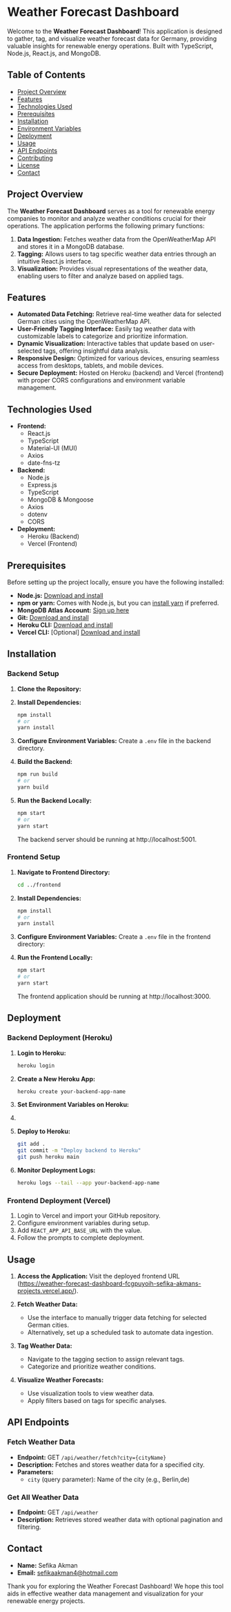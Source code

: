 # Weather Forecast Dashboard

Welcome to the **Weather Forecast Dashboard**! This application is designed to gather, tag, and visualize weather forecast data for Germany, providing valuable insights for renewable energy operations. Built with TypeScript, Node.js, React.js, and MongoDB.

## Table of Contents

- [Project Overview](#project-overview)
- [Features](#features)
- [Technologies Used](#technologies-used)
- [Prerequisites](#prerequisites)
- [Installation](#installation)
- [Environment Variables](#environment-variables)
- [Deployment](#deployment)
- [Usage](#usage)
- [API Endpoints](#api-endpoints)
- [Contributing](#contributing)
- [License](#license)
- [Contact](#contact)

## Project Overview

The **Weather Forecast Dashboard** serves as a tool for renewable energy companies to monitor and analyze weather conditions crucial for their operations. The application performs the following primary functions:

1. **Data Ingestion:** Fetches weather data from the OpenWeatherMap API and stores it in a MongoDB database.
2. **Tagging:** Allows users to tag specific weather data entries through an intuitive React.js interface.
3. **Visualization:** Provides visual representations of the weather data, enabling users to filter and analyze based on applied tags.

## Features

- **Automated Data Fetching:** Retrieve real-time weather data for selected German cities using the OpenWeatherMap API.
- **User-Friendly Tagging Interface:** Easily tag weather data with customizable labels to categorize and prioritize information.
- **Dynamic Visualization:** Interactive tables that update based on user-selected tags, offering insightful data analysis.
- **Responsive Design:** Optimized for various devices, ensuring seamless access from desktops, tablets, and mobile devices.
- **Secure Deployment:** Hosted on Heroku (backend) and Vercel (frontend) with proper CORS configurations and environment variable management.

## Technologies Used

- **Frontend:**
  - React.js
  - TypeScript
  - Material-UI (MUI)
  - Axios
  - date-fns-tz
- **Backend:**
  - Node.js
  - Express.js
  - TypeScript
  - MongoDB & Mongoose
  - Axios
  - dotenv
  - CORS
- **Deployment:**
  - Heroku (Backend)
  - Vercel (Frontend)

## Prerequisites

Before setting up the project locally, ensure you have the following installed:

- **Node.js:** [Download and install](https://nodejs.org/)
- **npm or yarn:** Comes with Node.js, but you can [install yarn](https://yarnpkg.com/) if preferred.
- **MongoDB Atlas Account:** [Sign up here](https://www.mongodb.com/cloud/atlas)
- **Git:** [Download and install](https://git-scm.com/)
- **Heroku CLI:** [Download and install](https://devcenter.heroku.com/articles/heroku-cli)
- **Vercel CLI:** [Optional] [Download and install](https://vercel.com/download)

## Installation

### Backend Setup

1. **Clone the Repository:**

2. **Install Dependencies:**

   ```bash
   npm install
   # or
   yarn install
   ```

3. **Configure Environment Variables:**
   Create a `.env` file in the backend directory.

4. **Build the Backend:**

   ```bash
   npm run build
   # or
   yarn build
   ```

5. **Run the Backend Locally:**
   ```bash
   npm start
   # or
   yarn start
   ```
   The backend server should be running at http://localhost:5001.

### Frontend Setup

1. **Navigate to Frontend Directory:**

   ```bash
   cd ../frontend
   ```

2. **Install Dependencies:**

   ```bash
   npm install
   # or
   yarn install
   ```

3. **Configure Environment Variables:**
   Create a `.env` file in the frontend directory:

4. **Run the Frontend Locally:**
   ```bash
   npm start
   # or
   yarn start
   ```
   The frontend application should be running at http://localhost:3000.

## Deployment

### Backend Deployment (Heroku)

1. **Login to Heroku:**

   ```bash
   heroku login
   ```

2. **Create a New Heroku App:**

   ```bash
   heroku create your-backend-app-name
   ```

3. **Set Environment Variables on Heroku:**
4. 
5. **Deploy to Heroku:**

   ```bash
   git add .
   git commit -m "Deploy backend to Heroku"
   git push heroku main
   ```

6. **Monitor Deployment Logs:**
   ```bash
   heroku logs --tail --app your-backend-app-name
   ```

### Frontend Deployment (Vercel)

1. Login to Vercel and import your GitHub repository.
2. Configure environment variables during setup.
3. Add `REACT_APP_API_BASE_URL` with the value.
4. Follow the prompts to complete deployment.

## Usage

1. **Access the Application:**
   Visit the deployed frontend URL (https://weather-forecast-dashboard-fcgpuyoih-sefika-akmans-projects.vercel.app/).

2. **Fetch Weather Data:**

   - Use the interface to manually trigger data fetching for selected German cities.
   - Alternatively, set up a scheduled task to automate data ingestion.

3. **Tag Weather Data:**

   - Navigate to the tagging section to assign relevant tags.
   - Categorize and prioritize weather conditions.

4. **Visualize Weather Forecasts:**
   - Use visualization tools to view weather data.
   - Apply filters based on tags for specific analyses.

## API Endpoints

### Fetch Weather Data

- **Endpoint:** GET `/api/weather/fetch?city={cityName}`
- **Description:** Fetches and stores weather data for a specified city.
- **Parameters:**
  - `city` (query parameter): Name of the city (e.g., Berlin,de)

### Get All Weather Data

- **Endpoint:** GET `/api/weather`
- **Description:** Retrieves stored weather data with optional pagination and filtering.

## Contact

- **Name:** Sefika Akman
- **Email:** sefikaakman4@hotmail.com

Thank you for exploring the Weather Forecast Dashboard! We hope this tool aids in effective weather data management and visualization for your renewable energy projects.

